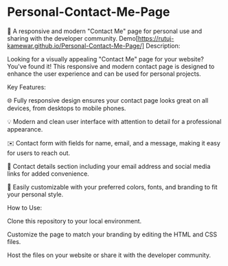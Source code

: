# Personal-Contact-Me-Page
📧 A responsive and modern "Contact Me" page for personal use and sharing with the developer community.
Demo[https://rutuj-kamewar.github.io/Personal-Contact-Me-Page/]
Description:

Looking for a visually appealing "Contact Me" page for your website? You've found it! This responsive and modern contact page is designed to enhance the user experience and can be used for personal projects.

Key Features:

🌐 Fully responsive design ensures your contact page looks great on all devices, from desktops to mobile phones.

💡 Modern and clean user interface with attention to detail for a professional appearance.

✉️ Contact form with fields for name, email, and a message, making it easy for users to reach out.

📌 Contact details section including your email address and social media links for added convenience.

🎨 Easily customizable with your preferred colors, fonts, and branding to fit your personal style.

How to Use:

Clone this repository to your local environment.

Customize the page to match your branding by editing the HTML and CSS files.

Host the files on your website or share it with the developer community.
